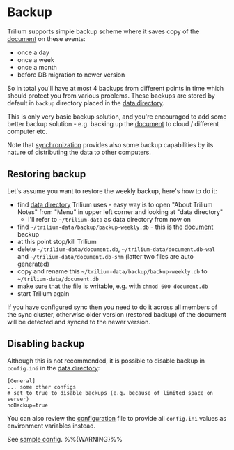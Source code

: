 # Backup
Trilium supports simple backup scheme where it saves copy of the [document](document.md) on these events:

*   once a day
*   once a week
*   once a month
*   before DB migration to newer version

So in total you'll have at most 4 backups from different points in time which should protect you from various problems. These backups are stored by default in `backup` directory placed in the [data directory](data-directory.md).

This is only very basic backup solution, and you're encouraged to add some better backup solution - e.g. backing up the [document](document.md) to cloud / different computer etc.

Note that [synchronization](synchronization.md) provides also some backup capabilities by its nature of distributing the data to other computers.

Restoring backup
----------------

Let's assume you want to restore the weekly backup, here's how to do it:

*   find [data directory](data-directory.md) Trilium uses - easy way is to open "About Trilium Notes" from "Menu" in upper left corner and looking at "data directory"
    *   I'll refer to `~/trilium-data` as data directory from now on
*   find `~/trilium-data/backup/backup-weekly.db` - this is the [document](document.md) backup
*   at this point stop/kill Trilium
*   delete `~/trilium-data/document.db`, `~/trilium-data/document.db-wal` and `~/trilium-data/document.db-shm` (latter two files are auto generated)
*   copy and rename this `~/trilium-data/backup/backup-weekly.db` to `~/trilium-data/document.db`
*   make sure that the file is writable, e.g. with `chmod 600 document.db`
*   start Trilium again

If you have configured sync then you need to do it across all members of the sync cluster, otherwise older version (restored backup) of the document will be detected and synced to the newer version.

Disabling backup
----------------

Although this is not recommended, it is possible to disable backup in `config.ini` in the [data directory](data-directory.md):

```text-plain
[General]
... some other configs
# set to true to disable backups (e.g. because of limited space on server)
noBackup=true
```

You can also review the [configuration](configuration.md) file to provide all `config.ini` values as environment variables instead. 

See [sample config](https://github.com/TriliumNext/Notes/blob/master/config-sample.ini). %%{WARNING}%%
